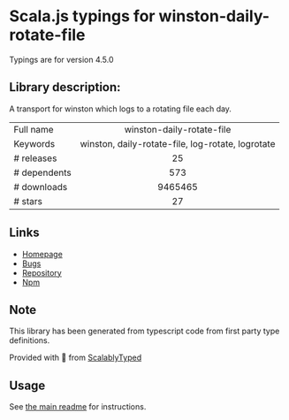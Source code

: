 
# Scala.js typings for winston-daily-rotate-file

Typings are for version 4.5.0

## Library description:
A transport for winston which logs to a rotating file each day.

|                    |                 |
| ------------------ | :-------------: |
| Full name          | winston-daily-rotate-file |
| Keywords           | winston, daily-rotate-file, log-rotate, logrotate |
| # releases         | 25 |
| # dependents       | 573 |
| # downloads        | 9465465 |
| # stars            | 27 |

## Links
- [Homepage](https://github.com/winstonjs/winston-daily-rotate-file#readme)
- [Bugs](https://github.com/winstonjs/winston-daily-rotate-file/issues)
- [Repository](https://github.com/winstonjs/winston-daily-rotate-file)
- [Npm](https://www.npmjs.com/package/winston-daily-rotate-file)
    


## Note
This library has been generated from typescript code from first party type definitions.

Provided with :purple_heart: from [ScalablyTyped](https://github.com/oyvindberg/ScalablyTyped)

## Usage
See [the main readme](../../readme.md) for instructions.


